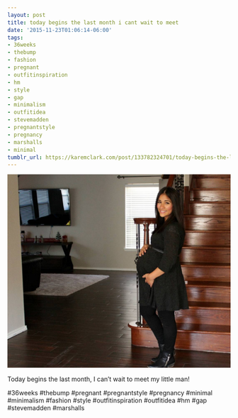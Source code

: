 ```yaml
---
layout: post
title: today begins the last month i cant wait to meet
date: '2015-11-23T01:06:14-06:00'
tags:
- 36weeks
- thebump
- fashion
- pregnant
- outfitinspiration
- hm
- style
- gap
- minimalism
- outfitidea
- stevemadden
- pregnantstyle
- pregnancy
- marshalls
- minimal
tumblr_url: https://karemclark.com/post/133782324701/today-begins-the-last-month-i-cant-wait-to-meet
---
```

 ![](/tumblr_files/tumblr_ny9aeeIenP1u2lcj1o1_1280.jpg)  

Today begins the last month, I can’t wait to meet my little man!

#36weeks #thebump #pregnant #pregnantstyle #pregnancy #minimal #minimalism #fashion #style #outfitinspiration #outfitidea #hm #gap #stevemadden #marshalls

